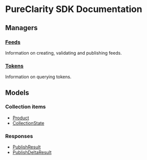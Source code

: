 # PureClarity SDK Documentation

## Managers

### [Feeds](managers/feed-manager)

Information on creating, validating and publishing feeds.


### [Tokens](managers/query-token-manager)

Information on querying tokens.

## Models


### Collection items

* [Product](models/product)
* [CollectionState](models/collection-state)

### Responses

* [PublishResult](models/publish-result)
* [PublishDeltaResult](models/publish-delta-result)